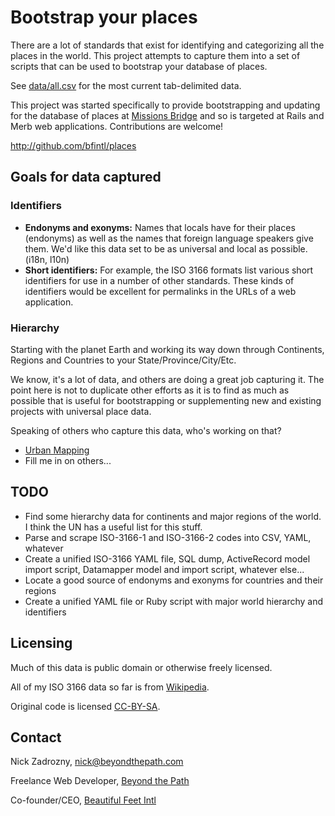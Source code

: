 # Bootstrap your places

There are a lot of standards that exist for identifying and categorizing all the places in the world. This project attempts to capture them into a set of scripts that can be used to bootstrap your database of places.

See [data/all.csv](data/all.csv) for the most current tab-delimited data.

This project was started specifically to provide bootstrapping and updating for the database of places at [Missions Bridge](http://missionsbridge.org/) and so is targeted at Rails and Merb web applications. Contributions are welcome!

<http://github.com/bfintl/places>

## Goals for data captured

### Identifiers

* **Endonyms and exonyms:** Names that locals have for their places (endonyms) as well as the names that foreign language speakers give them. We'd like this data set to be as universal and local as possible. (i18n, l10n)
* **Short identifiers:** For example, the ISO 3166 formats list various short identifiers for use in a number of other standards. These kinds of identifiers would be excellent for permalinks in the URLs of a web application.

### Hierarchy

Starting with the planet Earth and working its way down through Continents, Regions and Countries to your State/Province/City/Etc.

We know, it's a lot of data, and others are doing a great job capturing it. The point here is not to duplicate other efforts as it is to find as much as possible that is useful for bootstrapping or supplementing new and existing projects with universal place data.

Speaking of others who capture this data, who's working on that?

* [Urban Mapping](http://urbanmapping.com)
* Fill me in on others...

## TODO

* Find some hierarchy data for continents and major regions of the world. I think the UN has a useful list for this stuff.
* Parse and scrape ISO-3166-1 and ISO-3166-2 codes into CSV, YAML, whatever
* Create a unified ISO-3166 YAML file, SQL dump, ActiveRecord model import script, Datamapper model and import script, whatever else...
* Locate a good source of endonyms and exonyms for countries and their regions
* Create a unified YAML file or Ruby script with major world hierarchy and identifiers

## Licensing

Much of this data is public domain or otherwise freely licensed.

All of my ISO 3166 data so far is from [Wikipedia](http://en.wikipedia.org/wiki/ISO_3166).

Original code is licensed [CC-BY-SA](http://creativecommons.org/licenses/by-sa/3.0/).

## Contact

Nick Zadrozny, <nick@beyondthepath.com>

Freelance Web Developer, [Beyond the Path](http://beyondthepath.com)

Co-founder/CEO, [Beautiful Feet Intl](http://beautifulfeetintl.org)
